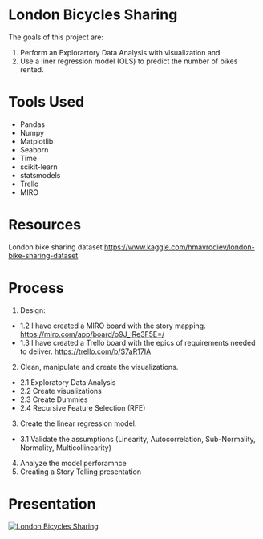 # London Bicycles Sharing
The goals of this project are:
1. Perform an Explorartory Data Analysis with visualization and 
2. Use a liner regression model (OLS) to predict the number of bikes rented.

# Tools Used
* Pandas
* Numpy
* Matplotlib
* Seaborn
* Time
* scikit-learn
* statsmodels
* Trello 
* MIRO

# Resources
London bike sharing dataset
https://www.kaggle.com/hmavrodiev/london-bike-sharing-dataset

# Process
1. Design: 
  * 1.2 I have created a MIRO board with the story mapping. https://miro.com/app/board/o9J_lRe3F5E=/
  * 1.3 I have created a Trello board with the epics of requirements needed to deliver. https://trello.com/b/S7aR17IA 
2. Clean, manipulate and create the visualizations. 
  * 2.1 Exploratory Data Analysis
  * 2.2 Create visualizations
  * 2.3 Create Dummies
  * 2.4 Recursive Feature Selection (RFE)
3. Create the linear regression model. 
  * 3.1 Validate the assumptions (Linearity, Autocorrelation, Sub-Normality, Normality, Multicollinearity)
4. Analyze the model perforamnce
5. Creating a Story Telling presentation 


# Presentation

[![London Bicycles Sharing]()]()
